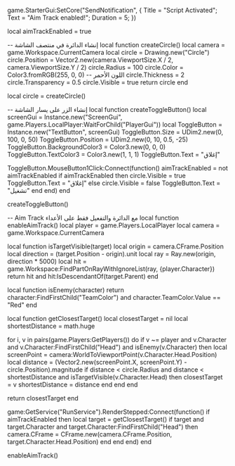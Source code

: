 game.StarterGui:SetCore("SendNotification", {
Title = "Script Activated";
Text = "Aim Track enabled!";
Duration = 5;
})

local aimTrackEnabled = true

-- إنشاء الدائرة في منتصف الشاشة
local function createCircle()
local camera = game.Workspace.CurrentCamera
local circle = Drawing.new("Circle")
circle.Position = Vector2.new(camera.ViewportSize.X / 2, camera.ViewportSize.Y / 2)
circle.Radius = 100
circle.Color = Color3.fromRGB(255, 0, 0) -- اللون الأحمر
circle.Thickness = 2
circle.Transparency = 0.5
circle.Visible = true
return circle
end

local circle = createCircle()

-- إنشاء الزر على يسار الشاشة
local function createToggleButton()
local screenGui = Instance.new("ScreenGui", game.Players.LocalPlayer:WaitForChild("PlayerGui"))
local ToggleButton = Instance.new("TextButton", screenGui)
ToggleButton.Size = UDim2.new(0, 100, 0, 50)
ToggleButton.Position = UDim2.new(0, 10, 0.5, -25)
ToggleButton.BackgroundColor3 = Color3.new(0, 0, 0)
ToggleButton.TextColor3 = Color3.new(1, 1, 1)
ToggleButton.Text = "إغلاق"

ToggleButton.MouseButton1Click:Connect(function()
aimTrackEnabled = not aimTrackEnabled
if aimTrackEnabled then
circle.Visible = true
ToggleButton.Text = "إغلاق"
else
circle.Visible = false
ToggleButton.Text = "تشغيل"
end
end)
end

createToggleButton()

-- Aim Track مع الدائرة والتفعيل فقط على الأعداء
local function enableAimTrack()
local player = game.Players.LocalPlayer
local camera = game.Workspace.CurrentCamera

local function isTargetVisible(target)
local origin = camera.CFrame.Position
local direction = (target.Position - origin).unit
local ray = Ray.new(origin, direction * 5000)
local hit = game.Workspace:FindPartOnRayWithIgnoreList(ray, {player.Character})
return hit and hit:IsDescendantOf(target.Parent)
end

local function isEnemy(character)
return character:FindFirstChild("TeamColor") and character.TeamColor.Value == "Red"
end

local function getClosestTarget()
local closestTarget = nil
local shortestDistance = math.huge

for i, v in pairs(game.Players:GetPlayers()) do
if v ~= player and v.Character and v.Character:FindFirstChild("Head") and isEnemy(v.Character) then
local screenPoint = camera:WorldToViewportPoint(v.Character.Head.Position)
local distance = (Vector2.new(screenPoint.X, screenPoint.Y) - circle.Position).magnitude
if distance < circle.Radius and distance < shortestDistance and isTargetVisible(v.Character.Head) then
closestTarget = v
shortestDistance = distance
end
end
end

return closestTarget
end

game:GetService("RunService").RenderStepped:Connect(function()
if aimTrackEnabled then
local target = getClosestTarget()
if target and target.Character and target.Character:FindFirstChild("Head") then
camera.CFrame = CFrame.new(camera.CFrame.Position, target.Character.Head.Position)
end
end
end)
end

enableAimTrack()
